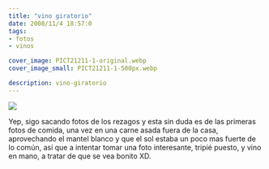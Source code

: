 ```yaml
---
title: "vino giratorio"
date: 2008/11/4 18:57:0
tags: 
- fotos
- vinos

cover_image: PICT21211-1-original.webp
cover_image_small: PICT21211-1-500px.webp

description: vino-giratorio
---
```



[![](PICT21211-1-800px.webp)](PICT21211-1-original.webp)  

Yep, sigo sacando fotos de los rezagos y esta sin duda es de las primeras fotos de comida, una vez en una carne asada fuera de la casa, aprovechando el mantel blanco y que el sol estaba un poco mas fuerte de lo común, así que a intentar tomar una foto interesante, tripié puesto, y vino en mano, a tratar de que se vea bonito XD.
